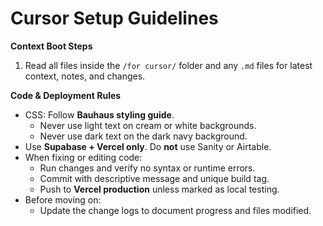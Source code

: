 # Cursor Setup Guidelines

**Context Boot Steps**
1. Read all files inside the `/for cursor/` folder and any `.md` files for latest context, notes, and changes.

**Code & Deployment Rules**
- CSS: Follow **Bauhaus styling guide**.  
  - Never use light text on cream or white backgrounds.  
  - Never use dark text on the dark navy background.  
- Use **Supabase + Vercel only**. Do **not** use Sanity or Airtable.  
- When fixing or editing code:
  - Run changes and verify no syntax or runtime errors.
  - Commit with descriptive message and unique build tag.
  - Push to **Vercel production** unless marked as local testing.
- Before moving on:
  - Update the change logs to document progress and files modified.
